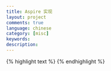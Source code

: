 ```yaml
---
title: Aspire 实现
layout: project
comments: true
language: chinese
category: [misc]
keywords:
description:
---
```


<!--
https://my.oschina.net/henrylee2cn/blog/741315
-->


<!--
#### 3. 常驻进程管理

主要用于管理一些子进程，包括了监控、日志、安全相关的进程管理。

##### 3.1 表结构设计

常驻进程相关的数据同样保存在 `gearman.db` 文件中。

{% highlight sql %}
DROP TABLE IF EXISTS `daemon`;

CREATE TABLE IF NOT EXISTS `daemon` (
    `name` CHAR(64) PRIMARY KEY NOT NULL,
    `version` CHAR(64) NOT NULL,
    `url` CHAR(512) NOT NULL,
    `precheck` CHAR(512),
    `precheck_retries` INT,
    `start` CHAR(512) NOT NULL,
    `start_delay` INT,
    `stop` CHAR(512) NOT NULL,
    `stop_timeout` INT,
    `check` CHAR(64),
    `check_interval` INT,
    `user` CHAR(64),
    `group` CHAR(64),
    `pidfile` CHAR(512),
    `socket` CHAR(512),
    `env` TEXT,
    `limits` TEXT,
    `gmt_modify` NOT NULL DEFAULT CURRENT_TIMESTAMP,
    `gmt_create` NOT NULL DEFAULT CURRENT_TIMESTAMP
);
{% endhighlight %}


##### 3.2 下发任务

这里只会更新数据库。

{% highlight text %}
{
    "id": "xxxxx",
    "method": "daemon.init",
    "name": "plugin_name",                   // 必选，任务名称 64
    "version": "1.0.1",                      // 必选，版本号 64
    "url": "http://your/monitor.rpm",        // 必选，下载安装包路径 512
    "precheck": "/your/program/path/check",  // 启动前检查命令 512
    "precheck_retries": 3,                   // 检查重试次数
    "start": "/your/program/path/start",     // 必选，启动命令 512
    "start_delay": 10,                       // 启动任务后sleep多久之后检查是否启动成功
    "stop": "/your/program/path/stop",       // 必选，停止任务 512
    "stop_timeout": 10,                      // 停止任务超时时间，超时直接kill -9
    "check": "process",                      // 存活检查方式
    "check_interval": 10,                    // 存活检查时间间隔
    "user": "user name",
    "group": "group name",
    "pidfile": "/var/run/program.pid",
    "socket": "/var/run/program.sock",
    "env": {
         "PATH":"/usr/bin:/usr/sbin"
    },
    "limits": {
        "hits": 5,
        "cpu": "5%",
        "memory": "100M"
    }
}
{% endhighlight %}

其中 stop 中可以使用 `<process|kill>:argument` 这种方式，前者会执行一个命令，后者则会发送信号给对应的进程。


#### 4. 服务端表结构设计

{% highlight sql %}
DROP TABLE IF EXISTS `hosts`;
CREATE TABLE IF NOT EXISTS `hosts` (
	`id` INT NOT NULL AUTO_INCREMENT PRIMARY KEY,
	`hostname` CHAR(256) NOT NULL COMMENT "可以是主机名、AgentSN等",
	`region` CHAR(64) NOT NULL DEFAULT "unkown" COMMENT "所属region信息",
	`status` ENUM('unknown', 'online', 'offline') DEFAULT 'unknown' COMMENT "主机状态",

	`gmt_modify` NOT NULL DEFAULT CURRENT_TIMESTAMP,
	`gmt_create` NOT NULL DEFAULT CURRENT_TIMESTAMP
) ENGINE=InnoDB DEFAULT CHARSET=latin1 COMMENT "保存主机基本信息";

DROP TABLE IF EXISTS `plugins`;
CREATE TABLE IF NOT EXISTS `plugins` (
	`id` INT NOT NULL AUTO_INCREMENT PRIMARY KEY,
	`name` CHAR(128) NOT NULL COMMENT "插件名称",
	`version` CHAR(64) NOT NULL COMMENT "插件版本号信息",

	`gmt_modify` NOT NULL DEFAULT CURRENT_TIMESTAMP,
	`gmt_create` NOT NULL DEFAULT CURRENT_TIMESTAMP,
) ENGINE=InnoDB DEFAULT CHARSET=latin1 COMMENT "插件信息";
{% endhighlight %}
-->

{% highlight text %}
{% endhighlight %}
